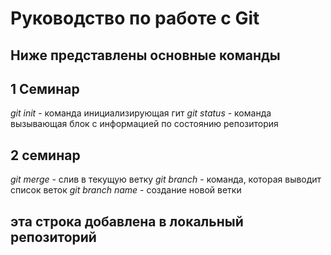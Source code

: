 # Руководство по работе с Git

## Ниже представлены основные команды

## 1 Семинар
*git init* - команда инициализирующая гит
*git status* - команда вызывающая блок с информацией по состоянию репозитория

## 2 семинар
*git merge* - слив в текущую ветку
*git branch* - команда, которая выводит список веток
*git branch name* - создание новой ветки

## эта строка добавлена в локальный репозиторий
